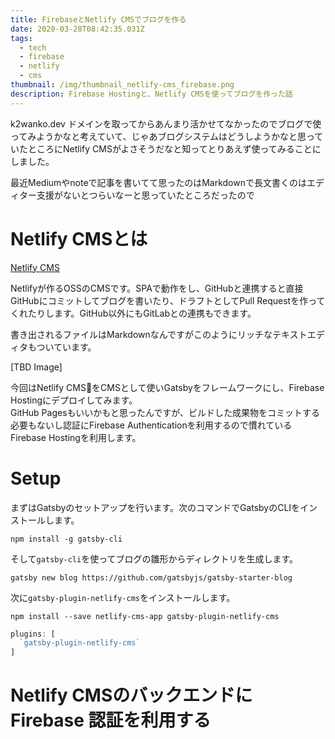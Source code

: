 ```yaml
---
title: FirebaseとNetlify CMSでブログを作る
date: 2020-03-28T08:42:35.031Z
tags:
  - tech
  - firebase
  - netlify
  - cms
thumbnail: /img/thumbnail_netlify-cms_firebase.png
description: Firebase Hostingと、Netlify CMSを使ってブログを作った話
---
```

k2wanko.dev ドメインを取ってからあんまり活かせてなかったのでブログで使ってみようかなと考えていて、じゃあブログシステムはどうしようかなと思っていたところにNetlify CMSがよさそうだなと知ってとりあえず使ってみることにしました。

最近Mediumやnoteで記事を書いてて思ったのはMarkdownで長文書くのはエディター支援がないとつらいなーと思っていたところだったので

# Netlify CMSとは

[Netlify CMS](https://www.netlifycms.org/)

Netlifyが作るOSSのCMSです。SPAで動作をし、GitHubと連携すると直接GitHubにコミットしてブログを書いたり、ドラフトとしてPull Requestを作ってくれたりします。GitHub以外にもGitLabとの連携もできます。

書き出されるファイルはMarkdownなんですがこのようにリッチなテキストエディタもついています。

\[TBD Image]

今回はNetlify CMSをCMSとして使いGatsbyをフレームワークにし、Firebase Hostingにデプロイしてみます。\
GitHub Pagesもいいかもと思ったんですが、ビルドした成果物をコミットする必要もないし認証にFirebase Authenticationを利用するので慣れているFirebase Hostingを利用します。

# Setup

まずはGatsbyのセットアップを行います。次のコマンドでGatsbyのCLIをインストールします。

```shell
npm install -g gatsby-cli
```

そして`gatsby-cli`を使ってブログの雛形からディレクトリを生成します。

```shell
gatsby new blog https://github.com/gatsbyjs/gatsby-starter-blog
```

次に`gatsby-plugin-netlify-cms`をインストールします。

```shell
npm install --save netlify-cms-app gatsby-plugin-netlify-cms
```

```js
plugins: [
  `gatsby-plugin-netlify-cms`
]
```


# Netlify CMSのバックエンドにFirebase 認証を利用する
